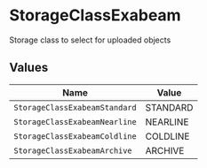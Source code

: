 # StorageClassExabeam

Storage class to select for uploaded objects


## Values

| Name                          | Value                         |
| ----------------------------- | ----------------------------- |
| `StorageClassExabeamStandard` | STANDARD                      |
| `StorageClassExabeamNearline` | NEARLINE                      |
| `StorageClassExabeamColdline` | COLDLINE                      |
| `StorageClassExabeamArchive`  | ARCHIVE                       |